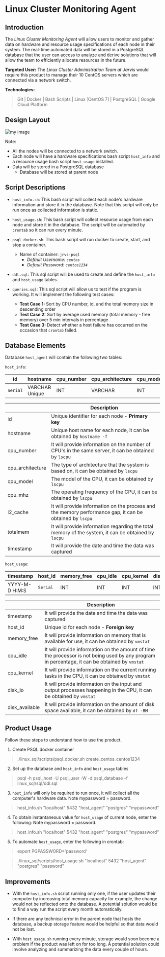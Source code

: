# Linux Cluster Monitoring Agent

## Introduction
The *Linux Cluster Monitoring Agent* will allow users to monitor and gather data on hardware 
and resource usage specifications of each node in their system. The real-time automated data 
will be stored in a PostgreSQL database that the user can access to analyze and derive
solutions that will allow the team to efficiently allocate resources in the future.

__Targeted User:__ The *Linux Cluster Administration Team at Jarvis* would require this product to manage
their 10 CentOS servers which are connected via a network switch. 

__Technologies:__
>Git | Docker | Bash Scripts | Linux [CentOS 7] | PostgreSQL | Google Cloud Platform

## Design Layout
![my image](/assets/LinuxSQL.png)

Note:
- All the nodes will be connected to a network switch.
- Each node will have a hardware specifications bash script `host_info` and a resource usage 
bash script `host_usage` installed.
- Data will be stored in a PostgreSQL database
    - Database will be stored at parent node
    
## Script Descriptions
- `host_info.sh`: This bash script will collect each node's hardware information and store it in the
database. Note that this script will only be run once as collected information is
  static.
  
- `host_usage.sh`: This bash script will collect resource usage from each node and store it in the 
  database. The script will be automated by `crontab` so it can run every minute.
  
- `psql_docker.sh`: This bash script will run docker to create, start, and stop a container.
    - Name of container: `jrvs-psql`
        - _Default Username: `centos`_
        - _Default Password: `centos1234`_
    
- `ddl.sql`: This sql script will be used to create and define the `host_info` and `host_usage`
tables.
  
- `queries.sql`: This sql script will allow us to test if the program is working.
It will implement the following test cases:
  - __Test Case 1:__ Sort by CPU number, id, and the total memory size in descending order
  - __Test Case 2:__ Sort by average used memory (total memory - free memory) over 5 min intervals in percentage
  - __Test Case 3:__ Detect whether a host failure has occurred on the occasion that `crontab` failed.
    
## Database Elements 
Database `host_agent` will contain the following two tables:

`host_info`:

| id | hostname | cpu_number | cpu_architecture | cpu_model | cpu_mhz | l2_cache | totalmem | timestamp |
| ----- | ----- | ----- | ----- | ----- |----- | ----- | ----- | ----- |
| `Serial`| VARCHAR Unique | INT | VARCHAR | INT | REAL | INT | INT | YYYY-M-D H:M:S |

| | Description|
|----| -----|
| id | Unique identifier for each node - __Primary key__|
| hostname| Unique host name for each node, it can be obtained by `hostname -f`|
|cpu_number| It will provide information on the number of CPU's in the same server, it can be obtained by `lscpu`|
|cpu_architecture| The type of architecture that the system is based on, it can be obtained by `lscpu`|
|cpu_model| The model of the CPU, it can be obtained by `lscpu`|
|cpu_mhz| The operating frequency of the CPU, it can be obtained by `lscpu`|
|l2_cache| It will provide information on the process and the memory performance gap, it can be obtained by `lscpu`|
|totalmem| It will provide information regarding the total memory of the system, it can be obtained by `lscpu`|
|timestamp| It will provide the date and time the data was captured|

`host_usage`:

| timestamp | host_id | memory_free | cpu_idle | cpu_kernel | disk_io | disk_available | 
| ----- | ----- | ----- | ----- | ----- | ----- | ----- | 
| YYYY-M-D H:M:S| `Serial` | INT | INT | INT | INT | INT | 

| | Description|
|----| -----|
| timestamp | It will provide the date and time the data was captured|
| host_id | Unique id for each node - __Foreign key__|
|memory_free| It will provide information on memory that is available for use, it can be obtained by `vmstat`|
|cpu_idle| It will provide information on the amount of time the processor is not being used by any program in percentage, it can be obtained by `vmstat`|
|cpu_kernel| It will provide information on the current running tasks in the CPU, it can be obtained by `vmstat`|
|disk_io| It will provide information on the input and output processes happening in the CPU, it can be obtained by `vmstat`|
|disk_available| It will provide information on the amount of disk space available, it can be obtained by `df -BM`|

## Product Usage
Follow these steps to understand how to use the product. 

1. Create PSQL docker container 
>    ./linux_sql/scripts/psql_docker.sh create_centos_centos1234

2.  Set up the database and `host_info` and `host_usage` tables 
>   psql -h psql_host -U psql_user -W -d psql_database -f linux_sql/sql/ddl.sql

3. `host_info` will only be required to run once, it will collect all the computer's hardware data. Note mypassword = password.
>   host_info.sh "localhost" 5432 "host_agent" "postgres" "mypassword"

4. To obtain instantaneous value for `host_usage` of current node, enter the following: Note mypassword = password.
>  host_info.sh "localhost" 5432 "host_agent" "postgres" "mypassword"

5. To automate `host_usage`, enter the following in crontab:
>   export PGPASSWORD='password' 

>  ./linux_sql/scripts/host_usage.sh "localhost" 5432 "host_agent" "postgres" "password" 

## Improvements
- With the `host_info.sh` script running only one, if the user updates their computer by 
increasing total memory capacity for example, the change would not be reflected onto the
database. A potential solution would be to find a way run the script every month automatically.
  
- If there are any technical error in the parent node that hosts the database, a backup storage
feature would be helpful so that data would not be lost.
  
- With `host_usage.sh` running every minute, storage would soon become a problem if the 
product was left on for too long. A potential solution could involve analyzing and summarizing
the data every couple of hours. 